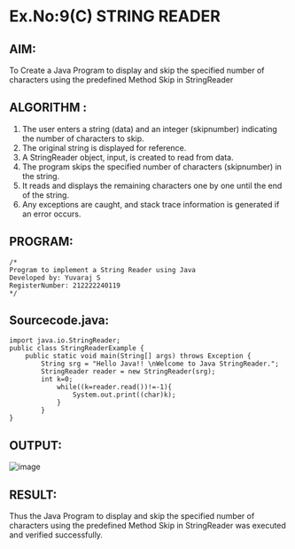 # Ex.No:9(C)             STRING READER
## AIM:
 To Create a Java Program to display and skip the specified number of characters using the predefined Method Skip in StringReader


## ALGORITHM :
1.  The user enters a string (data) and an integer (skipnumber) indicating the number of characters to skip.
2.	The original string is displayed for reference.
3.	A StringReader object, input, is created to read from data.
4.	The program skips the specified number of characters (skipnumber) in the string.
5.	It reads and displays the remaining characters one by one until the end of the string.
6.	Any exceptions are caught, and stack trace information is generated if an error occurs.


## PROGRAM:
 ```
/*
Program to implement a String Reader using Java
Developed by: Yuvaraj S
RegisterNumber: 212222240119
*/
```

## Sourcecode.java:

```
import java.io.StringReader;  
public class StringReaderExample {  
    public static void main(String[] args) throws Exception {  
        String srg = "Hello Java!! \nWelcome to Java StringReader.";  
        StringReader reader = new StringReader(srg);  
        int k=0;  
            while((k=reader.read())!=-1){  
                System.out.print((char)k);  
            }  
        }  
}
```





## OUTPUT:

![image](https://github.com/user-attachments/assets/8d5f5bb6-2953-4dd1-b971-aab94c001b83)


## RESULT:
Thus the Java Program to display and skip the specified number of characters using the predefined Method Skip in StringReader was executed and verified successfully.











